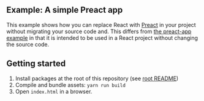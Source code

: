 ## Example: A simple Preact app

This example shows how you can replace React with [Preact](https://preactjs.com/) in your project without migrating your source code and. This differs from [the preact-app example](https://github.com/CMSgov/design-system/tree/main/examples/preact-app) in that it is intended to be used in a React project without changing the source code.

## Getting started

1. Install packages at the root of this repository (see [root README](../../README.md))
1. Compile and bundle assets: `yarn run build`
1. Open `index.html` in a browser.
